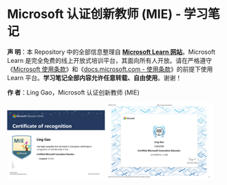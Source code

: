 # Microsoft 认证创新教师 (MIE) - 学习笔记

**声 明**：本 Repository 中的全部信息整理自 [**Microsoft Learn 网站**](https://docs.microsoft.com/zh-cn/learn/)。Microsoft Learn 是完全免费的线上开放式培训平台，其面向所有人开放。请在严格遵守《[Microsoft 使用条款](https://www.microsoft.com/zh-cn/legal/terms-of-use)》和《[docs.microsoft.com - 使用条款](https://docs.microsoft.com/zh-cn/legal/termsofuse)》的前提下使用 Learn 平台。**学习笔记全部内容允许任意转载、自由使用**。谢谢！

**作 者**：Ling Gao，Microsoft 认证创新教师 (MIE)

<img src="https://github.com/Lingggao/MIE/blob/main/Pictures/MIE_1.png?raw=true" width = "45%" /><img src="https://github.com/Lingggao/MIE/blob/main/Pictures/MIE_2.png?raw=true" width = "50%" />

